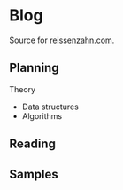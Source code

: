# Blog

Source for [reissenzahn.com](https://reissenzahn.com).


## Planning

Theory
  - Data structures
  - Algorithms


Reading
  - 

Samples
  - 

